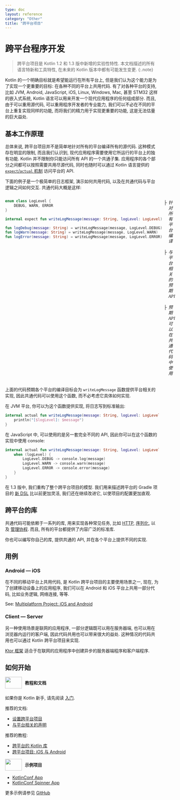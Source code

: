 ```yaml
---
type: doc
layout: reference
category: "Other"
title: "跨平台项目"
---
```


# 跨平台程序开发

> 跨平台项目是 Kotlin 1.2 和 1.3 版中新增的实验性特性. 本文档描述的所有语言特新和工具特性, 在未来的 Kotlin 版本中都有可能发生变更.
{:.note}

Kotlin 的一个明确目标就是希望能运行在所有平台上, 但是我们认为这个能力是为了实现一个更重要的目标: 在各种不同的平台上共用代码.
有了对各种平台的支持, 比如 JVM, Android, JavaScript, iOS, Linux, Windows, Mac, 甚至 STM32 这样的嵌入式系统, Kotlin 语言可以用来开发一个现代应用程序的任何组成部分.
而且, 由于可以重用源代码, 可以重用程序开发者的专业能力, 我们可以不必在不同的平台上重复实现同样的功能, 而将我们的精力用于实现更重要的功能, 这是无法估量的巨大益处.

## 基本工作原理

总体来说, 跨平台项目并不是简单地针对所有的平台编译所有的源代码.
这种模式存在明显的限制, 而且我们认识到, 现代应用程序需要使用它所运行的平台上的独有功能.
Kotlin 并不限制你只能访问所有 API 的一个共通子集.
应用程序的各个部分之间都可以按照需要共用尽源代码, 同时也随时可以通过 Kotlin 语言提供的 [`expect`/`actual` 机制](platform-specific-declarations.html) 访问平台的 API.

下面的例子是一个极简单的日志框架, 演示如何共用代码, 以及在共通代码与平台逻辑之间如何交互.
共通代码大概是这样:

<div style="display:flex">
<div class="sample" markdown="1" theme="idea" data-highlight-only>

```kotlin
enum class LogLevel {
    DEBUG, WARN, ERROR
}

internal expect fun writeLogMessage(message: String, logLevel: LogLevel)

fun logDebug(message: String) = writeLogMessage(message, LogLevel.DEBUG)
fun logWarn(message: String) = writeLogMessage(message, LogLevel.WARN)
fun logError(message: String) = writeLogMessage(message, LogLevel.ERROR)
```

</div>
<div style="margin-left: 5px;white-space: pre-line; line-height: 18px; font-family: Tahoma;">
    <div style="display:flex">├<i style="margin-left:5px">针对所有平台编译</i></div>
    <div style="display:flex">├<i style="margin-left:5px">与平台相关的预期 API</i></div>
    <div style="display:flex">├<i style="margin-left:5px">预期 API 可以在共通代码中使用</i></div>
</div>
</div>

上面的代码预期各个平台的编译目标会为 `writeLogMessage` 函数提供平台相关的实现, 因此共通代码可以使用这个函数, 而不必考虑它具体如何实现.

在 JVM 平台, 你可以为这个函数提供实现, 将日志写到标准输出:

<div class="sample" markdown="1" theme="idea" data-highlight-only>

```kotlin
internal actual fun writeLogMessage(message: String, logLevel: LogLevel) {
    println("[$logLevel]: $message")
}
```

</div>

在 JavaScript 中, 可以使用的是另一套完全不同的 API, 因此你可以在这个函数的实现中使用 console:

<div class="sample" markdown="1" theme="idea" data-highlight-only>

```kotlin
internal actual fun writeLogMessage(message: String, logLevel: LogLevel) {
    when (logLevel) {
        LogLevel.DEBUG -> console.log(message)
        LogLevel.WARN -> console.warn(message)
        LogLevel.ERROR -> console.error(message)
    }
}
```

</div>

在 1.3 版中, 我们重构了整个跨平台项目的模型. 我们用来描述跨平台的 Gradle 项目的 [新 DSL](building-mpp-with-gradle.html) 比以前更加灵活, 我们还在继续改进它, 以使项目的配置更加直观.

## 跨平台的库

共通代码可能依赖于一系列的库, 用来实现各种常见任务, 比如 [HTTP](http://ktor.io/clients/http-client/multiplatform.html), [序列化](https://github.com/Kotlin/kotlinx.serialization), 以及 [管理协程](https://github.com/Kotlin/kotlinx.coroutines).
而且, 所有的平台都提供了内容广泛的标准库.

你也可以编写你自己的库, 提供共通的 API, 并在各个平台上提供不同的实现.

## 用例

### Android — iOS

在不同的移动平台上共用代码, 是 Kotlin 跨平台项目的主要使用场景之一,
现在, 为了创建移动设备上的应用程序, 我们可以在 Android 和 iOS 平台上共用一部分代码, 比如业务逻辑, 网络连接, 等等.

See: [Multiplatform Project: iOS and Android](/docs/tutorials/native/mpp-ios-android.html)

### Client — Server

另一种使用场景是联网的应用程序, 一部分逻辑既可以用在服务器端, 也可以用在浏览器内运行的客户端, 因此代码共用也可以带来很大的益处.
这种情况的代码共用也可以通过 Kotlin 跨平台项目来实现.

[Ktor 框架](https://ktor.io/) 适合于在联网的应用程序中创建异步的服务器端程序和客户端程序.

## 如何开始

<div style="display: flex; align-items: center; margin-bottom: 20px">
    <img src="/kotlin/assets/images/landing/native/book.png" height="38p" width="55" style="margin-right: 10px;">
    <b>教程和文档</b>
</div>

如果你是 Kotlin 新手, 请先阅读 [入门](/docs/reference/basic-syntax.html).

推荐的文档:
- [设置跨平台项目](building-mpp-with-gradle.html#setting-up-a-multiplatform-project)
- [与平台相关的声明](platform-specific-declarations.html)

推荐的教程:
- [跨平台的 Kotlin 库](/docs/tutorials/multiplatform-library.html)
- [跨平台项目: iOS 与 Android](/docs/tutorials/native/mpp-ios-android.html)

<div style="display: flex; align-items: center; margin-bottom: 10px;">
    <img src="/kotlin/assets/images/landing/native/try.png" height="38p" width="55" style="margin-right: 10px;">
    <b>示例项目</b>
</div>

- [KotlinConf App](https://github.com/JetBrains/kotlinconf-app)
- [KotlinConf Spinner App](https://github.com/jetbrains/kotlinconf-spinner)

更多示例请参见 [GitHub](https://github.com/JetBrains/kotlin-examples)
